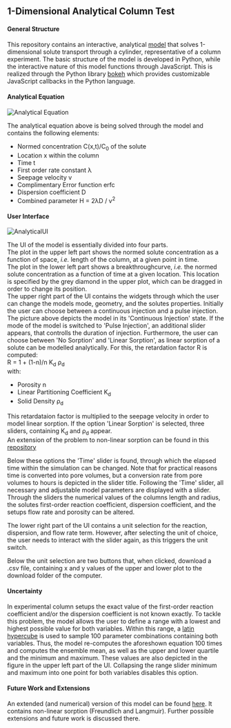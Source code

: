 ## 1-Dimensional Analytical Column Test

#### General Structure
This repository contains an interactive, analytical [model](https://jangei.github.io/1D_colum_test_analytical/) that solves 1-dimensional solute transport through a cylinder, representative of a column experiment. 
The basic structure of the model is developed in Python, while the interactive nature of this model functions through JavaScript. 
This is realized through the Python library [bokeh](https://bokeh.org/) which provides customizable JavaScript callbacks in the Python language.

#### Analytical Equation
![Analytical Equation](https://user-images.githubusercontent.com/99887101/195619550-84df8812-c116-453c-b32d-831872905382.PNG)

The analytical equation above is being solved through the model and contains the following elements:
- Normed concentration C(x,t)/C<sub>0</sub> of the solute 
- Location x within the column
- Time t
- First order rate constant λ
- Seepage velocity v
- Complimentary Error function erfc 
- Dispersion coefficient D
- Combined parameter H = 2λD / v<sup>2</sup>

#### User Interface

![AnalyticalUI](https://user-images.githubusercontent.com/99887101/195622686-1e3190a3-8ecf-486a-8a09-4605bf15db6a.PNG)

The UI of the model is essentially divided into four parts.  
The plot in the upper left part shows the normed solute concentration as a function of space, *i.e.* length of the column, at a given point in time.  
The plot in the lower left part shows a breakthroughcurve, *i.e.* the normed solute concentration as  a function of time at a given location. 
This location is specified by the grey diamond in the upper plot, which can be dragged in order to change its position.  
The upper right part of the UI contains the widgets through which the user can change the models mode, geometry, and the solutes properties.
Initially the user can choose between a continuous injection and a pulse injection. The picture above depicts the model in its 'Continuous Injection' state. 
If the mode of the model is switched to 'Pulse Injection', an additional slider appears, that controlls the duration of injection.
Furthermore, the user can choose between 'No Sorption' and 'Linear Sorption', as linear sorption of a solute can be modelled analytically. 
For this, the retardation factor R is computed:  
R  = 1 + (1-n)/n K<sub>d</sub> ρ<sub>d</sub>  
with:
- Porosity n
- Linear Partitioning Coefficient K<sub>d</sub>
- Solid Density ρ<sub>d</sub>

This retardataion factor is multiplied to the seepage velocity in order to model linear sorption. 
If the option 'Linear Sorption' is selected, three sliders, containing K<sub>d</sub> and ρ<sub>d</sub> appear.  
An extension of the problem to non-linear sorption can be found in this [repository]([https://bokeh.org/](https://github.com/JanGei/1D_column_test_numerical))

Below these options the 'Time' slider is found, through which the elapsed time within the simulation can be changed. 
Note that for practical reasons time is converted into pore volumes, but a conversion rate from pore volumes to hours is depicted in the slider title.
Following the 'Time' slider, all necessary and adjustable model parameters are displayed with a slider. 
Through the sliders the numerical values of the columns length and radius, the solutes first-order reaction coefficient, dispersion coefficient, and the setups flow rate and porosity can be altered.  

The lower right part of the UI contains a unit selection for the reaction, dispersion, and flow rate term. 
However, after selecting the unit of choice, the user needs to interact with the slider again, as this triggers the unit switch.  

Below the unit selection are two buttons that, when clicked, download a .csv file, containing x and y values of the upper and lower plot to the download folder of the computer.

#### Uncertainty

In experimental column setups the exact value of the first-order reaction coefficient and/or the dispersion coefficient is not known exactly.
To tackle this problem, the model allows the user to define a range with a lowest and highest possible value for both variables.
Within this range, a [latin hypercube](https://en.wikipedia.org/wiki/Latin_hypercube_sampling) is used to sample 100 parameter combinations containing both variables.
Thus, the model re-computes the aforeshown equation 100 times and computes the ensemble mean, as well as the upper and lower quartile and the minimum and maximum.
These values are also depicted in the figure in the upper left part of the UI.
Collapsing the range slider minimum and maximum into one point for both variables disables this option.

#### Future Work and Extensions

An extended (and numerical) version of this model can be found [here](https://github.com/JanGei/1D_column_test_numerical). 
It contains non-linear sorption (Freundlich and Langmuir). Further possible extensions and future work is discussed there.
